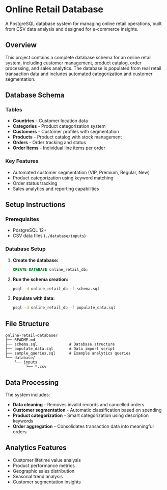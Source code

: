 # Online Retail Database
A PostgreSQL database system for managing online retail operations, built from CSV data analysis and designed for e-commerce insights.

## Overview

This project contains a complete database schema for an online retail system, including customer management, product catalog, order processing, and sales analytics. The database is populated from real retail transaction data and includes automated categorization and customer segmentation.

## Database Schema

### Tables
- **Countries** - Customer location data
- **Categories** - Product categorization system
- **Customers** - Customer profiles with segmentation
- **Products** - Product catalog with stock management
- **Orders** - Order tracking and status
- **Order Items** - Individual line items per order

### Key Features
- Automated customer segmentation (VIP, Premium, Regular, New)
- Product categorization using keyword matching
- Order status tracking
- Sales analytics and reporting capabilities

## Setup Instructions

### Prerequisites
- PostgreSQL 12+ 
- CSV data files (`./database/inputs`)

### Database Setup

1. **Create the database:**
   ```sql
   CREATE DATABASE online_retail_db;
   ```

2. **Run the schema creation:**
   ```bash
   psql -d online_retail_db -f schema.sql
   ```

3. **Populate with data:**
   ```bash
   psql -d online_retail_db -f populate_data.sql
   ```


## File Structure

```
online-retail-database/
├── README.md
├── schema.sql              # Database structure
├── populate_data.sql       # Data import script
├── sample_queries.sql      # Example analytics queries
└── database/
    └── inputs
         └── *.csv
```

## Data Processing

The system includes:
- **Data cleaning** - Removes invalid records and cancelled orders
- **Customer segmentation** - Automatic classification based on spending
- **Product categorization** - Smart categorization using description keywords
- **Order aggregation** - Consolidates transaction data into meaningful orders

## Analytics Features

- Customer lifetime value analysis
- Product performance metrics
- Geographic sales distribution
- Seasonal trend analysis
- Customer segmentation insights

